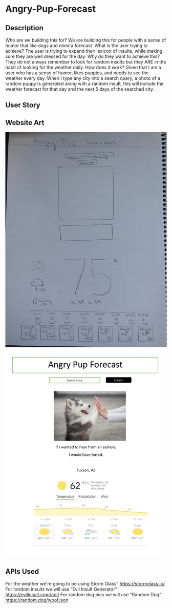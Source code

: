 # Angry-Pup-Forecast
## Description

Who are we building this for?
We are building this for people with a sense of humor that like dogs and need a forecast.
What is the user trying to achieve?
The user is trying to expand their lexicon of insults, while making sure they are well dressed for the day.
Why do they want to achieve this?
They do not always remember to look for random insults but they ARE in the habit of looking for the weather daily.
How does it work?
Given that I am a user who has a sense of humor, likes puppies, and needs to see the weather every day. When I type any city into a search query, a photo of a random puppy is generated along with a random insult, this will include the weather forecast for that day and the next 5 days of the searched city. 

## User Story
## Website Art
![picture](Hand-Drawn-Mockup.JPG "Drawn by Kate")
![picture](Digital-Mockup.jpg "Drawn by Myrla")

## APIs Used
For the weather we're going to be using Storm Glass" https://stormglass.io/
For random insults we will use “Evil Insult Generator” https://evilinsult.com/api/
For random dog pics we will use “Random Dog” https://random.dog/woof.json